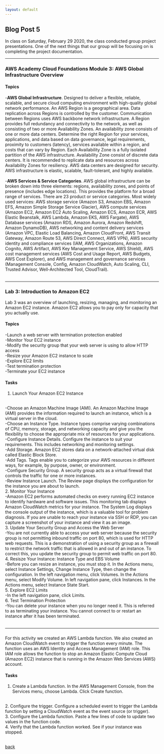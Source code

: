 ```yaml
---
layout: default
---
```


## Blog Post 5

In class on Saturday, February 29 2020, the class conducted group project presentations. One of the next things that our group will be focusing on is completing the project documentation.

---

### AWS Academy Cloud Foundations Module 3: AWS Global Infrastructure Overview

#### Topics

-**AWS Global Infrastructure**. Designed to deliver a flexible, reliable, scalable, and secure cloud computing environment with high-quality global network performance. An AWS Region is a geographical area. Data replication across Regions is controlled by the customer. Communication between Regions uses AWS backbone network infrastructure. A Region provides full redundancy and connectivity to the network, as well as consisting of two or more Availability Zones. An availability zone consists of one or more data centers. Determine the right Region for your services, applications, and data based on data governance, legal requirements, proximity to customers (latency), services available within a region, and costs that can vary by Region. Each Availability Zone is a fully isolated partition of the AWS infrastructure. Availability Zone consist of discrete data centers. It is recommended to replicate data and resources across Availability Zones for resiliency. AWS data centers are designed for security. AWS infrastructure is elastic, scalable, fault-tolerant, and highly available. 
<br>
<br>
-**AWS Services & Service Categories**. AWS global infrastructure can be broken down into three elements: regions, availability zones, and points of presence (includes edge locations). This provides the platform for a broad range of services. There are 23 product or service categories. Most widely used services: AWS storage service (Amazon S3, Amazon EBS, Amazon EFS, Amazon Simple Storage Service Glacier), AWS compute services (Amazon EC2, Amazon EC2 Auto Scaling, Amazon ECS, Amazon ECR, AWS Elastic Beanstalk, AWS Lambda, Amazon EKS, AWS Fargate), AWS Database services (Amazon RDS, Amazon Aurora, Amazon Redshift, Amazon DynamoDB), AWS networking and content delivery services (Amazon VPC, Elastic Load Balancing, Amazon CloudFront, AWS Transit Gateway, Amazon Route 53, AWS Direct Connect, AWS VPN), AWS security identity and compliance services (IAM, AWS Organizations, Amazon Cognito, AWS Artifact, AWS Key Management Service, AWS Shield), AWS cost management services (AWS Cost and Usage Report, AWS Budgets, AWS Cost Explorer), and AWS management and governance services (Management Console, Config, Amazon CloudWatch, Auto Scaling, CLI, Trusted Advisor, Well-Architected Tool, CloudTrail).
<br>
<br>

---

### Lab 3: Introduction to Amazon EC2

Lab 3 was an overview of launching, resizing, managing, and monitoring an Amazon EC2 instance. Amazon EC2 allows you to pay only for capacity that you actually use.

#### Topics

-Launch a web server with termination protection enabled
<br>
-Monitor Your EC2 instance
<br>
-Modify the security group that your web server is using to allow HTTP access
<br>
-Resize your Amazon EC2 instance to scale
<br>
-Explore EC2 limits
<br>
-Test termination protection
<br>
-Terminate your EC2 instance

#### Tasks

1. Launch Your Amazon EC2 Instance
<br>
-Choose an Amazon Machine Image (AMI). An Amazon Machine Image (AMI) provides the information
required to launch an instance, which is a virtual server in the cloud.
<br>
-Choose an Instance Type. Instance types comprise varying combinations of CPU, memory, storage, and
networking capacity and give you the flexibility to choose the appropriate mix of resources for your
applications.
<br>
-Configure Instance Details. Configure the instance to suit your requirements. This includes networking
and monitoring settings.
<br>
-Add Storage. Amazon EC2 stores data on a network-attached virtual disk called Elastic Block Store.
<br>
-Add Tags. Tags enable you to categorize your AWS resources in different ways, for example, by purpose,
owner, or environment. 
<br>
-Configure Security Group. A security group acts as a virtual firewall that controls the traffic for one or
more instances. 
<br>
-Review Instance Launch. The Review page displays the configuration for the instance you are about to
launch.
<br>
2. Monitor Your Instance
<br>
-Amazon EC2 performs automated checks on every running EC2 instance to identify hardware and
software issues. This monitoring tab displays Amazon CloudWatch metrics for your instance. The System
Log displays the console output of the instance, which is a valuable tool for problem diagnosis. If you are
unable to reach your instance via SSH or RDP, you can capture a screenshot of your instance and view it
as an image. 
<br>
3. Update Your Security Group and Access the Web Server
<br>
-You are not currently able to access your web server because the security group is not permitting
inbound traffic on port 80, which is used for HTTP web requests. This is a demonstration of using a
security group as a firewall to restrict the network traffic that is allowed in and out of an instance. To 
correct this, you update the security group to permit web traffic on port 80.
<br>
4. Resisze Your Instance: Instance Type and EBS Volume
<br>
-Before you can resize an instance, you must stop it. In the Actions menu, select Instance Settings,
Change Instance Type, then change the configuration. In the left navigation menu, click Volumes. In the
Actions  menu, select Modify Volume. In left navigation pane, click Instances. In the Actions  menu, select
Instance State  Start.
<br>
5. Explore EC2 Limits
<br>
-In the left navigation pane, click Limits.
<br>
6. Test Termination Protection
<br>
-You can delete your instance when you no longer need it. This is referred to as terminating your instance.
You cannot connect to or restart an instance after it has been terminated.
<br>
<br>

---

### 

For this activity we created an AWS Lambda function. We also created an Amazon CloudWatch event to
trigger the function every minute. The function uses an AWS Identity and Access Management (IAM) role.
This IAM role allows the function to stop an Amazon Elastic Compute Cloud (Amazon EC2) instance that
is running in the Amazon Web Services (AWS) account.

#### Tasks

1. Create a Lambda function. In the AWS Management Console, from the Services menu, choose
Lambda. Click Create function.
<br>
2. Configure the trigger. Configure a scheduled event to trigger the Lambda function by setting a
CloudWatch event as the event source (or trigger).
<br>
3. Configure the Lambda function. Paste a few lines of code to update two values in the function code.
<br>
4. Verify that the Lambda function worked. See if your instance was stopped.

<br>
<br>



[back](../blog.html)
